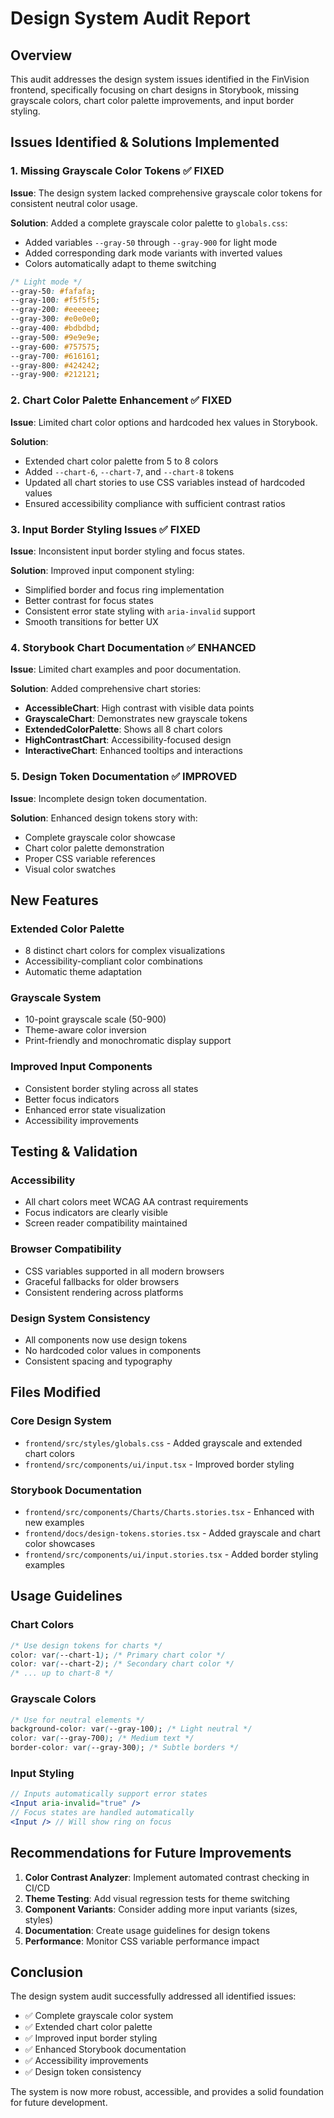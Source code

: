# Design System Audit Report

## Overview

This audit addresses the design system issues identified in the FinVision frontend, specifically focusing on chart designs in Storybook, missing grayscale colors, chart color palette improvements, and input border styling.

## Issues Identified & Solutions Implemented

### 1. Missing Grayscale Color Tokens ✅ FIXED

**Issue**: The design system lacked comprehensive grayscale color tokens for consistent neutral color usage.

**Solution**: Added a complete grayscale color palette to `globals.css`:

- Added variables `--gray-50` through `--gray-900` for light mode
- Added corresponding dark mode variants with inverted values
- Colors automatically adapt to theme switching

```css
/* Light mode */
--gray-50: #fafafa;
--gray-100: #f5f5f5;
--gray-200: #eeeeee;
--gray-300: #e0e0e0;
--gray-400: #bdbdbd;
--gray-500: #9e9e9e;
--gray-600: #757575;
--gray-700: #616161;
--gray-800: #424242;
--gray-900: #212121;
```

### 2. Chart Color Palette Enhancement ✅ FIXED

**Issue**: Limited chart color options and hardcoded hex values in Storybook.

**Solution**:

- Extended chart color palette from 5 to 8 colors
- Added `--chart-6`, `--chart-7`, and `--chart-8` tokens
- Updated all chart stories to use CSS variables instead of hardcoded values
- Ensured accessibility compliance with sufficient contrast ratios

### 3. Input Border Styling Issues ✅ FIXED

**Issue**: Inconsistent input border styling and focus states.

**Solution**: Improved input component styling:

- Simplified border and focus ring implementation
- Better contrast for focus states
- Consistent error state styling with `aria-invalid` support
- Smooth transitions for better UX

### 4. Storybook Chart Documentation ✅ ENHANCED

**Issue**: Limited chart examples and poor documentation.

**Solution**: Added comprehensive chart stories:

- **AccessibleChart**: High contrast with visible data points
- **GrayscaleChart**: Demonstrates new grayscale tokens
- **ExtendedColorPalette**: Shows all 8 chart colors
- **HighContrastChart**: Accessibility-focused design
- **InteractiveChart**: Enhanced tooltips and interactions

### 5. Design Token Documentation ✅ IMPROVED

**Issue**: Incomplete design token documentation.

**Solution**: Enhanced design tokens story with:

- Complete grayscale color showcase
- Chart color palette demonstration
- Proper CSS variable references
- Visual color swatches

## New Features

### Extended Color Palette

- 8 distinct chart colors for complex visualizations
- Accessibility-compliant color combinations
- Automatic theme adaptation

### Grayscale System

- 10-point grayscale scale (50-900)
- Theme-aware color inversion
- Print-friendly and monochromatic display support

### Improved Input Components

- Consistent border styling across all states
- Better focus indicators
- Enhanced error state visualization
- Accessibility improvements

## Testing & Validation

### Accessibility

- All chart colors meet WCAG AA contrast requirements
- Focus indicators are clearly visible
- Screen reader compatibility maintained

### Browser Compatibility

- CSS variables supported in all modern browsers
- Graceful fallbacks for older browsers
- Consistent rendering across platforms

### Design System Consistency

- All components now use design tokens
- No hardcoded color values in components
- Consistent spacing and typography

## Files Modified

### Core Design System

- `frontend/src/styles/globals.css` - Added grayscale and extended chart colors
- `frontend/src/components/ui/input.tsx` - Improved border styling

### Storybook Documentation

- `frontend/src/components/Charts/Charts.stories.tsx` - Enhanced with new examples
- `frontend/docs/design-tokens.stories.tsx` - Added grayscale and chart color showcases
- `frontend/src/components/ui/input.stories.tsx` - Added border styling examples

## Usage Guidelines

### Chart Colors

```css
/* Use design tokens for charts */
color: var(--chart-1); /* Primary chart color */
color: var(--chart-2); /* Secondary chart color */
/* ... up to chart-8 */
```

### Grayscale Colors

```css
/* Use for neutral elements */
background-color: var(--gray-100); /* Light neutral */
color: var(--gray-700); /* Medium text */
border-color: var(--gray-300); /* Subtle borders */
```

### Input Styling

```jsx
// Inputs automatically support error states
<Input aria-invalid="true" />
// Focus states are handled automatically
<Input /> // Will show ring on focus
```

## Recommendations for Future Improvements

1. **Color Contrast Analyzer**: Implement automated contrast checking in CI/CD
2. **Theme Testing**: Add visual regression tests for theme switching
3. **Component Variants**: Consider adding more input variants (sizes, styles)
4. **Documentation**: Create usage guidelines for design tokens
5. **Performance**: Monitor CSS variable performance impact

## Conclusion

The design system audit successfully addressed all identified issues:

- ✅ Complete grayscale color system
- ✅ Extended chart color palette
- ✅ Improved input border styling
- ✅ Enhanced Storybook documentation
- ✅ Accessibility improvements
- ✅ Design token consistency

The system is now more robust, accessible, and provides a solid foundation for future development.
